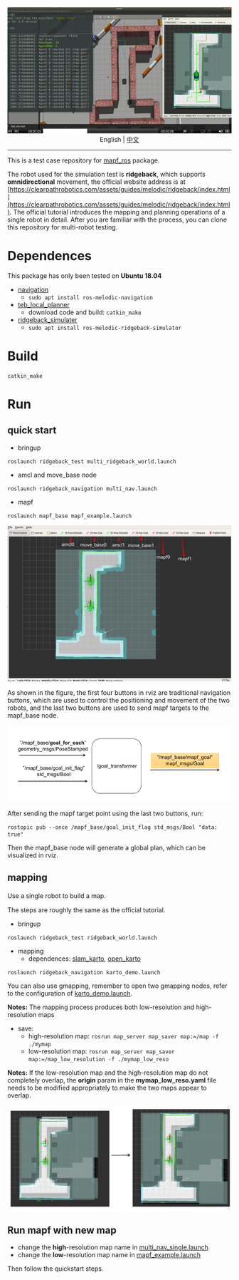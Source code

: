 <div align='center'>
  <img src='./doc/logo.png'/>
</div>

<div align='center'>
  English | <a href='./README.zh-CN.md'>中文</a>
</div>

---

This is a test case repository for [mapf_ros](https://github.com/speedzjy/mapf_ros) package.

The robot used for the simulation test is **ridgeback**, which supports **omnidirectional** movement, the official website address is at [https://clearpathrobotics.com/assets/guides/melodic/ridgeback/index.html](https://clearpathrobotics.com/assets/guides/melodic/ridgeback/index.html). The official tutorial introduces the mapping and planning operations of a single robot in detail. After you are familiar with the process, you can clone this repository for multi-robot testing.


# Dependences
This package has only been tested on **Ubuntu 18.04**

- [navigation](https://github.com/ros-planning/navigation)
  - ```sudo apt install ros-melodic-navigation```
- [teb_local_planner](https://github.com/rst-tu-dortmund/teb_local_planner)
  - download code and build: ```catkin_make```
- [ridgeback_simulater](https://github.com/ridgeback/ridgeback_simulator)
  - ```sudo apt install ros-melodic-ridgeback-simulator```

# Build
```
catkin_make
```

# Run

## quick start
- bringup
```
roslaunch ridgeback_test multi_ridgeback_world.launch
```
- amcl and move_base node
```
roslaunch ridgeback_navigation multi_nav.launch
```
- mapf
```
roslaunch mapf_base mapf_example.launch
```

<div align='center'>
  <img src='./doc/quickstart.png'/>
</div>

As shown in the figure, the first four buttons in rviz are traditional navigation buttons, which are used to control the positioning and movement of the two robots, and the last two buttons are used to send mapf targets to the mapf_base node.

<div align='center'>
  <img src='./doc/goal_transformer.png'/>
</div>

After sending the mapf target point using the last two buttons, run:
```
rostopic pub --once /mapf_base/goal_init_flag std_msgs/Bool "data: true"
```
Then the mapf_base node will generate a global plan, which can be visualized in rviz.

## mapping

Use a single robot to build a map.　

The steps are roughly the same as the official tutorial.

- bringup
```
roslaunch ridgeback_test ridgeback_world.launch
```
- mapping
  - dependences: [slam_karto](https://github.com/ros-perception/slam_karto), [open_karto](https://github.com/ros-perception/open_karto)
```
roslaunch ridgeback_navigation karto_demo.launch
``` 
You can also use gmapping, remember to open two gmapping nodes, refer to the configuration of [karto_demo.launch](https://github.com/speedzjy/ridgeback_mapf/blob/main/ridgeback_navigation/launch/karto_demo.launch).

**Notes:** The mapping process produces both low-resolution and high-resolution maps

- save:
  - high-resolution map: ```rosrun map_server map_saver map:=/map -f ./mymap```
  - low-resolution map: ```rosrun map_server map_saver map:=/map_low_resolution -f ./mymap_low_reso```

**Notes:**
If the low-resolution map and the high-resolution map do not completely overlap, the **origin** param in the **mymap_low_reso.yaml** file needs to be modified appropriately to make the two maps appear to overlap.

<div align='center'>
  <img src='./doc/map_tune.png'/>
</div>

## Run mapf with new map
- change the **high**-resolution map name in [multi_nav_single.launch](https://github.com/speedzjy/ridgeback_mapf/blob/main/ridgeback_navigation/multi_launch/multi_nav_single.launch)
- change the **low**-resolution map name in [mapf_example.launch](https://github.com/speedzjy/mapf_ros/blob/main/mapf_base/launch/mapf_example.launch)

Then follow the quickstart steps.